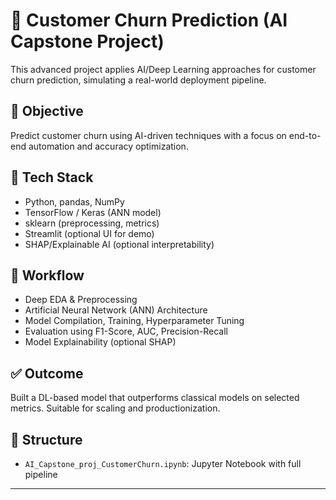 # 🤖 Customer Churn Prediction (AI Capstone Project)

This advanced project applies AI/Deep Learning approaches for customer churn prediction, simulating a real-world deployment pipeline.

## 📌 Objective
Predict customer churn using AI-driven techniques with a focus on end-to-end automation and accuracy optimization.

## 🧰 Tech Stack
- Python, pandas, NumPy
- TensorFlow / Keras (ANN model)
- sklearn (preprocessing, metrics)
- Streamlit (optional UI for demo)
- SHAP/Explainable AI (optional interpretability)

## 🧪 Workflow
- Deep EDA & Preprocessing
- Artificial Neural Network (ANN) Architecture
- Model Compilation, Training, Hyperparameter Tuning
- Evaluation using F1-Score, AUC, Precision-Recall
- Model Explainability (optional SHAP)

## ✅ Outcome
Built a DL-based model that outperforms classical models on selected metrics. Suitable for scaling and productionization.

## 📁 Structure
- `AI_Capstone_proj_CustomerChurn.ipynb`: Jupyter Notebook with full pipeline

---
